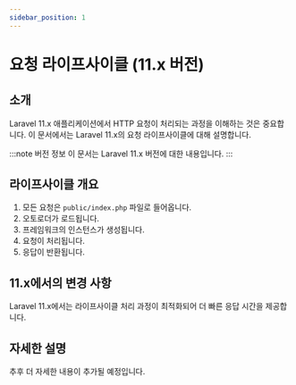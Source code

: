 ```yaml
---
sidebar_position: 1
---
```


# 요청 라이프사이클 (11.x 버전)

## 소개

Laravel 11.x 애플리케이션에서 HTTP 요청이 처리되는 과정을 이해하는 것은 중요합니다. 이 문서에서는 Laravel 11.x의 요청 라이프사이클에 대해 설명합니다.

:::note 버전 정보
이 문서는 Laravel 11.x 버전에 대한 내용입니다.
:::

## 라이프사이클 개요

1. 모든 요청은 `public/index.php` 파일로 들어옵니다.
2. 오토로더가 로드됩니다.
3. 프레임워크의 인스턴스가 생성됩니다.
4. 요청이 처리됩니다.
5. 응답이 반환됩니다.

## 11.x에서의 변경 사항

Laravel 11.x에서는 라이프사이클 처리 과정이 최적화되어 더 빠른 응답 시간을 제공합니다.

## 자세한 설명

추후 더 자세한 내용이 추가될 예정입니다.
